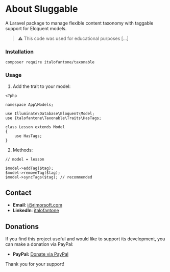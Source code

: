 # About Sluggable

A Laravel package to manage flexible content taxonomy with taggable support for Eloquent models.

> ⚠️ This code was used for educational purposes [...]

### Installation

```
composer require italofantone/taxonable
```

### Usage

1. Add the trait to your model:

```
<?php

namespace App\Models;

use Illuminate\Database\Eloquent\Model;
use Italofantone\Taxonable\Traits\HasTags;

class Lesson extends Model
{
    use HasTags;
}
```

2. Methods:

```
// model = lesson

$model->addTag($tag);
$model->removeTag($tag);
$model->syncTags($tag); // recommended
```

## Contact

- **Email**: [i@rimorsoft.com](mailto:i@rimorsoft.com)
- **LinkedIn**: [italofantone](https://linkedin.com/in/italofantone)

## Donations

If you find this project useful and would like to support its development, you can make a donation via PayPal:

- **PayPal:** [Donate via PayPal](https://paypal.me/italofantone)

Thank you for your support!